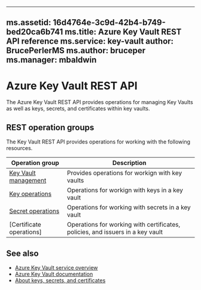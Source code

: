 
---
ms.assetid: 16d4764e-3c9d-42b4-b749-bed20ca6b741
ms.title: Azure Key Vault REST API reference
ms.service: key-vault
author: BrucePerlerMS
ms.author: bruceper
ms.manager: mbaldwin
---

# Azure Key Vault REST API

The Azure Key Vault REST API provides operations for managing Key Vaults as well as keys, secrets, and certificates within key vaults.



## REST operation groups
The Key Vault REST API provides operations for working with the following resources.

| Operation group            | Description                                           |
|-----------------------------|-------------------------------------------------------|
| [Key Vault management](~/api-ref/keyvault/vaults.json) | Provides operations for workign with key vaults |
| [Key operations](key-operations.md) | Operations for workign with keys in a key vault |
| [Secret operations](secret-operations.md) | Operations for working with secrets in a key vault |
| [Certificate operations] | Operations for working with certificates, policies, and issuers in a key vault |

                                       

## See also

- [Azure Key Vault service overview](https://azure.microsoft.com/services/key-vault/)
- [Azure Key Vault documentation](https://review.docs.microsoft.com/azure/key-vault/)
- [About keys, secrets, and certificates](../about-keys--secrets-and-certifictes.md)

